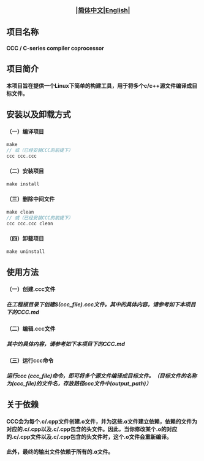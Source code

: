 ### <div align="center">|[简体中文](README.md)|[English](doc/en/README_en.md)|</div>
## 项目名称 
#### CCC / C-series compiler coprocessor

## 项目简介
#### 本项目旨在提供一个Linux下简单的构建工具，用于将多个c/c++源文件编译成目标文件。
 
## 安装以及卸载方式
#### （一）编译项目  
```c
make 
// 或（已经安装CCC的前提下）
ccc ccc.ccc
```
#### （二）安装项目
```c
make install
```
#### （三）删除中间文件
```c
make clean
// 或（已经安装CCC的前提下）
ccc ccc.ccc clean
```
#### （四）卸载项目
```c
make uninstall
``` 


## 使用方法
#### （一）创建.ccc文件
##### 在工程根目录下创建\$(ccc_file).ccc文件。其中的具体内容，请参考如下本项目下的CCC.md
#### （二）编辑.ccc文件  
##### 其中的具体内容，请参考如下本项目下的CCC.md
#### （三）运行ccc命令
##### 运行ccc (ccc_file)命令，即可将多个源文件编译成目标文件。（目标文件的名称为(ccc_file)的文件名，存放路径ccc文件中(output_path)）
<!--#### （四）删除中间文件-->
<!--##### 运行ccc $(ccc_file) clean命令，即可删除中间文件。-->


## 关于依赖
#### CCC会为每个.c/.cpp文件创建.o文件，并为这些.o文件建立依赖，依赖的文件为对应的.c/.cpp以及.c/.cpp包含的头文件。因此，当你修改某个.o的对应的.c/.cpp文件以及.c/.cpp包含的头文件时，这个.o文件会重新编译。
#### 此外，最终的输出文件依赖于所有的.o文件。